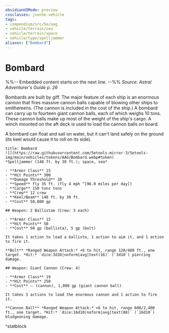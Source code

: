 ```yaml
---
obsidianUIMode: preview
cssclasses: json5e-vehicle
tags:
- compendium/src/5e/aag
- vehicle/terrain/sea
- vehicle/terrain/space
- vehicle/type/spelljammer
aliases: ["Bombard"]
---
```

# Bombard
%%-- Embedded content starts on the next line. --%%
*Source: Astral Adventurer's Guide p. 26*  

Bombards are built by giff. The major feature of each ship is an enormous cannon that fires massive cannon balls capable of blowing other ships to smithereens. (The cannon is included in the cost of the ship.) A bombard can carry up to fourteen giant cannon balls, each of which weighs 10 tons. These cannon balls make up most of the weight of the ship's cargo. A winch mounted on the aft deck is used to load the cannon balls on board.

A bombard can float and sail on water, but it can't land safely on the ground (its keel would cause it to roll on its side).

```ad-statblock
title: Bombard
![](https://raw.githubusercontent.com/5etools-mirror-3/5etools-img/main/vehicles/tokens/AAG/Bombard.webp#token)
*Spelljammer (140 ft. by 30 ft.); space, sea*

- **Armor Class** 15
- **Hit Points** 300
- **Damage Threshold** 20
- **Speed** fly 35 ft. (fly 4 mph ^[96.0 miles per day])
- **Cargo** 150 tons tons
- **Crew** 12 crew
- **Keel/Beam** 140 ft. by 30 ft.
- **Cost** 50,000 gp

## Weapon: 2 Ballistae (Crew: 3 each)

- **Armor Class** 15
- **Hit Points** 50
- **Cost** 50 gp (ballista), 5 gp (bolt)

It takes 1 action to load a ballista, 1 action to aim it, and 1 action to fire it.

**Bolt** *Ranged Weapon Attack:* +6 to hit, range 120/480 ft., one target. *Hit:* `dice:3d10|noform|avg|text(16)` (`3d10`) piercing damage.

## Weapon: Giant Cannon (Crew: 4)

- **Armor Class** 19
- **Hit Points** 250
- **Cost** ⏤ (cannon), 1,000 gp (giant cannon ball)

It takes 3 actions to load the enormous cannon and 1 action to fire it.

**Cannon Ball** *Ranged Weapon Attack:* +6 to hit, range 600/2,400 ft., one target. *Hit:* `dice:16d10|noform|avg|text(88)` (`16d10`) bludgeoning damage.
```
^statblock